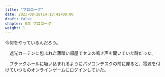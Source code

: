 ```yaml
---
title: "プロローグ"
date: 2023-08-28T14:18:41+09:00
draft: false
chapter: 0章 プロローグ
weight: 1
---
```



今何をやっているんだろう。

　遮光カーテンに包まれた薄暗い部屋でセミの鳴き声を聞いていた時だった。

　ブラックホールに吸い込まれるようにパソコンデスクの前に座ると、電源を付けていつものオンラインゲームにログインしていた。
